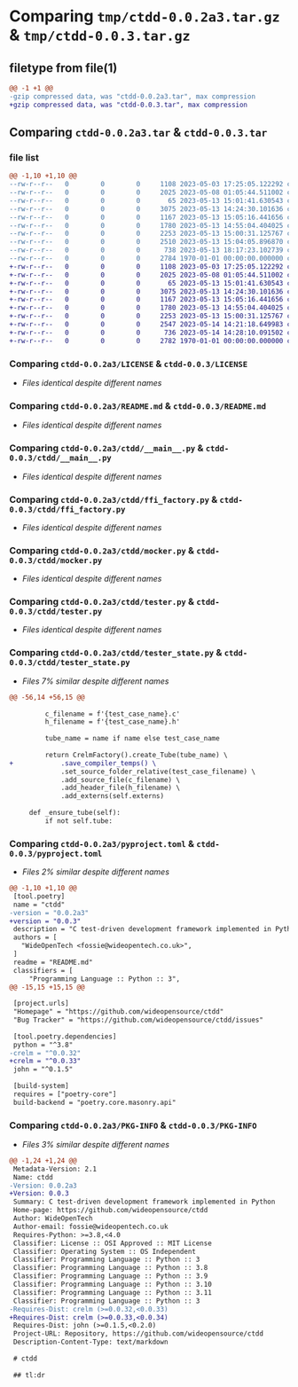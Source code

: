 # Comparing `tmp/ctdd-0.0.2a3.tar.gz` & `tmp/ctdd-0.0.3.tar.gz`

## filetype from file(1)

```diff
@@ -1 +1 @@
-gzip compressed data, was "ctdd-0.0.2a3.tar", max compression
+gzip compressed data, was "ctdd-0.0.3.tar", max compression
```

## Comparing `ctdd-0.0.2a3.tar` & `ctdd-0.0.3.tar`

### file list

```diff
@@ -1,10 +1,10 @@
--rw-r--r--   0        0        0     1108 2023-05-03 17:25:05.122292 ctdd-0.0.2a3/LICENSE
--rw-r--r--   0        0        0     2025 2023-05-08 01:05:44.511002 ctdd-0.0.2a3/README.md
--rw-r--r--   0        0        0       65 2023-05-13 15:01:41.630543 ctdd-0.0.2a3/ctdd/__init__.py
--rw-r--r--   0        0        0     3075 2023-05-13 14:24:30.101636 ctdd-0.0.2a3/ctdd/__main__.py
--rw-r--r--   0        0        0     1167 2023-05-13 15:05:16.441656 ctdd-0.0.2a3/ctdd/ffi_factory.py
--rw-r--r--   0        0        0     1780 2023-05-13 14:55:04.404025 ctdd-0.0.2a3/ctdd/mocker.py
--rw-r--r--   0        0        0     2253 2023-05-13 15:00:31.125767 ctdd-0.0.2a3/ctdd/tester.py
--rw-r--r--   0        0        0     2510 2023-05-13 15:04:05.896870 ctdd-0.0.2a3/ctdd/tester_state.py
--rw-r--r--   0        0        0      738 2023-05-13 18:17:23.102739 ctdd-0.0.2a3/pyproject.toml
--rw-r--r--   0        0        0     2784 1970-01-01 00:00:00.000000 ctdd-0.0.2a3/PKG-INFO
+-rw-r--r--   0        0        0     1108 2023-05-03 17:25:05.122292 ctdd-0.0.3/LICENSE
+-rw-r--r--   0        0        0     2025 2023-05-08 01:05:44.511002 ctdd-0.0.3/README.md
+-rw-r--r--   0        0        0       65 2023-05-13 15:01:41.630543 ctdd-0.0.3/ctdd/__init__.py
+-rw-r--r--   0        0        0     3075 2023-05-13 14:24:30.101636 ctdd-0.0.3/ctdd/__main__.py
+-rw-r--r--   0        0        0     1167 2023-05-13 15:05:16.441656 ctdd-0.0.3/ctdd/ffi_factory.py
+-rw-r--r--   0        0        0     1780 2023-05-13 14:55:04.404025 ctdd-0.0.3/ctdd/mocker.py
+-rw-r--r--   0        0        0     2253 2023-05-13 15:00:31.125767 ctdd-0.0.3/ctdd/tester.py
+-rw-r--r--   0        0        0     2547 2023-05-14 14:21:18.649983 ctdd-0.0.3/ctdd/tester_state.py
+-rw-r--r--   0        0        0      736 2023-05-14 14:28:10.091502 ctdd-0.0.3/pyproject.toml
+-rw-r--r--   0        0        0     2782 1970-01-01 00:00:00.000000 ctdd-0.0.3/PKG-INFO
```

### Comparing `ctdd-0.0.2a3/LICENSE` & `ctdd-0.0.3/LICENSE`

 * *Files identical despite different names*

### Comparing `ctdd-0.0.2a3/README.md` & `ctdd-0.0.3/README.md`

 * *Files identical despite different names*

### Comparing `ctdd-0.0.2a3/ctdd/__main__.py` & `ctdd-0.0.3/ctdd/__main__.py`

 * *Files identical despite different names*

### Comparing `ctdd-0.0.2a3/ctdd/ffi_factory.py` & `ctdd-0.0.3/ctdd/ffi_factory.py`

 * *Files identical despite different names*

### Comparing `ctdd-0.0.2a3/ctdd/mocker.py` & `ctdd-0.0.3/ctdd/mocker.py`

 * *Files identical despite different names*

### Comparing `ctdd-0.0.2a3/ctdd/tester.py` & `ctdd-0.0.3/ctdd/tester.py`

 * *Files identical despite different names*

### Comparing `ctdd-0.0.2a3/ctdd/tester_state.py` & `ctdd-0.0.3/ctdd/tester_state.py`

 * *Files 7% similar despite different names*

```diff
@@ -56,14 +56,15 @@
 
         c_filename = f'{test_case_name}.c'
         h_filename = f'{test_case_name}.h'
 
         tube_name = name if name else test_case_name
 
         return CrelmFactory().create_Tube(tube_name) \
+            .save_compiler_temps() \
             .set_source_folder_relative(test_case_filename) \
             .add_source_file(c_filename) \
             .add_header_file(h_filename) \
             .add_externs(self.externs)
 
     def _ensure_tube(self):
         if not self.tube:
```

### Comparing `ctdd-0.0.2a3/pyproject.toml` & `ctdd-0.0.3/pyproject.toml`

 * *Files 2% similar despite different names*

```diff
@@ -1,10 +1,10 @@
 [tool.poetry]
 name = "ctdd"
-version = "0.0.2a3"
+version = "0.0.3"
 description = "C test-driven development framework implemented in Python"
 authors = [
   "WideOpenTech <fossie@wideopentech.co.uk>",
 ]
 readme = "README.md"
 classifiers = [
     "Programming Language :: Python :: 3",
@@ -15,15 +15,15 @@
 
 [project.urls]
 "Homepage" = "https://github.com/wideopensource/ctdd"
 "Bug Tracker" = "https://github.com/wideopensource/ctdd/issues"
 
 [tool.poetry.dependencies]
 python = "^3.8"
-crelm = "^0.0.32"
+crelm = "^0.0.33"
 john = "^0.1.5"
 
 [build-system]
 requires = ["poetry-core"]
 build-backend = "poetry.core.masonry.api"
```

### Comparing `ctdd-0.0.2a3/PKG-INFO` & `ctdd-0.0.3/PKG-INFO`

 * *Files 3% similar despite different names*

```diff
@@ -1,24 +1,24 @@
 Metadata-Version: 2.1
 Name: ctdd
-Version: 0.0.2a3
+Version: 0.0.3
 Summary: C test-driven development framework implemented in Python
 Home-page: https://github.com/wideopensource/ctdd
 Author: WideOpenTech
 Author-email: fossie@wideopentech.co.uk
 Requires-Python: >=3.8,<4.0
 Classifier: License :: OSI Approved :: MIT License
 Classifier: Operating System :: OS Independent
 Classifier: Programming Language :: Python :: 3
 Classifier: Programming Language :: Python :: 3.8
 Classifier: Programming Language :: Python :: 3.9
 Classifier: Programming Language :: Python :: 3.10
 Classifier: Programming Language :: Python :: 3.11
 Classifier: Programming Language :: Python :: 3
-Requires-Dist: crelm (>=0.0.32,<0.0.33)
+Requires-Dist: crelm (>=0.0.33,<0.0.34)
 Requires-Dist: john (>=0.1.5,<0.2.0)
 Project-URL: Repository, https://github.com/wideopensource/ctdd
 Description-Content-Type: text/markdown
 
 # ctdd
 
 ## tl:dr
```

